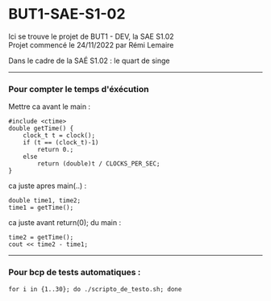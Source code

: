 # BUT1-SAE-S1-02

Ici se trouve le projet de BUT1 - DEV, la SAE S1.02  
Projet commencé le 24/11/2022 par Rémi Lemaire  

Dans le cadre de la SAÉ S1.02 : le quart de singe

***

### Pour compter le temps d'éxécution

Mettre ca avant le main :

    #include <ctime>
    double getTime() {
        clock_t t = clock();
        if (t == (clock_t)-1)
            return 0.;
        else
            return (double)t / CLOCKS_PER_SEC;
    }

ca juste apres main(..) :

    double time1, time2;
    time1 = getTime();

ca juste avant return(0); du main :

    time2 = getTime();
    cout << time2 - time1;

***

### Pour bcp de tests automatiques :

    for i in {1..30}; do ./scripto_de_testo.sh; done

